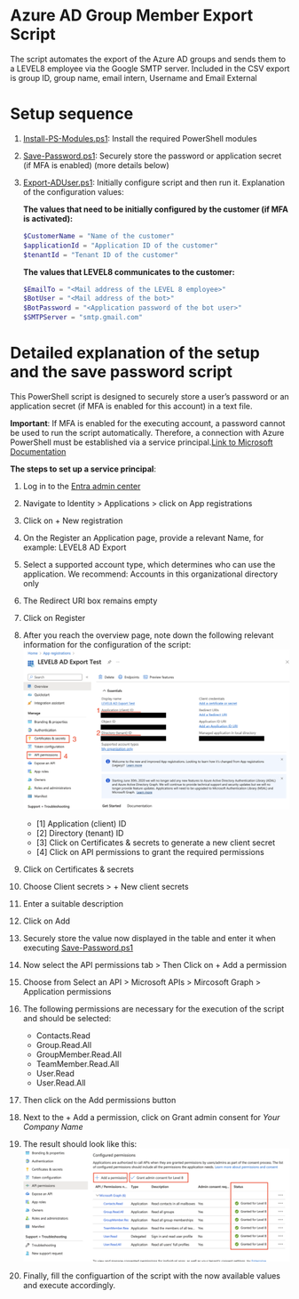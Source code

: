 # Azure AD Group Member Export Script
The script automates the export of the Azure AD groups and sends them to a LEVEL8 employee via the
Google SMTP server. Included in the CSV export is group ID, group name, email intern,
Username and Email External

# Setup sequence
1. [Install-PS-Modules.ps1](Install-PS-Modules.ps1): Install the required PowerShell modules
2. [Save-Password.ps1](Save-Password.ps1): Securely store the password or application secret (if MFA is enabled) (more details below)
3. [Export-ADUser.ps1](Export-ADUser.ps1): Initially configure script and then run it. Explanation of the configuration values: 

    **The values that need to be initially configured by the customer (if MFA is activated):**
    ```powershell
    $CustomerName = "Name of the customer"
    $applicationId = "Application ID of the customer"
    $tenantId = "Tenant ID of the customer"
    ```

    **The values that LEVEL8 communicates to the customer:**
    ```powershell
    $EmailTo = "<Mail address of the LEVEL 8 employee>"
    $BotUser = "<Mail address of the bot>"
    $BotPassword = "<Application password of the bot user>"
    $SMTPServer = "smtp.gmail.com"
    ```


# Detailed explanation of the setup and the save password script
This PowerShell script is designed to securely store a user’s password or an application secret (if MFA is enabled for this account) in a text file.

**Important**: If MFA is enabled for the executing account, a password cannot be used to run the script automatically. Therefore, a connection with Azure PowerShell must be established via a service principal.[Link to Microsoft Documentation](https://learn.microsoft.com/en-us/powershell/azure/authenticate-noninteractive?view=azps-11.4.0)

**The steps to set up a service principal**:

1. Log in to the [Entra admin center](https://entra.microsoft.com/#home)
2. Navigate to Identity > Applications > click on App registrations
3. Click on + New registration
4. On the Register an Application page, provide a relevant Name, for example: LEVEL8 AD Export
5. Select a supported account type, which determines who can use the application. We recommend: Accounts in this organizational directory only 
6. The Redirect URI box remains empty
7. Click on Register
8. After you reach the overview page, note down the following relevant information for the configuration of the script:
   ![App registration overview](media/App_registrations_overview.png)
   

   - [1] Application (client) ID
   - [2] Directory (tenant) ID
   - [3] Click on Certificates & secrets to generate a new client secret
   - [4] Click on API permissions to grant the required permissions

9. Click on Certificates & secrets
10. Choose Client secrets > + New client secrets
11. Enter a suitable description
12. Click on Add
13. Securely store the value now displayed in the table and enter it when executing [Save-Password.ps1](Save-Password.ps1)
14. Now select the API permissions tab > Then Click on + Add a permission
15. Choose from Select an API > Microsoft APIs > Mircosoft Graph > Application permissions
16. The following permissions are necessary for the execution of the script and should be selected:
    - Contacts.Read
    - Group.Read.All
    - GroupMember.Read.All
    - TeamMember.Read.All
    - User.Read
    - User.Read.All
17. Then click on the Add permissions button
18. Next to the + Add a permission, click on Grant admin consent for _Your Company Name_ 
19. The result should look like this:
    ![Granted Consent](media/Granted_Consent.png)


20. Finally, fill the configuartion of the script with the now available values and execute accordingly.